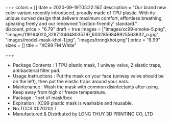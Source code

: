+++
colors = []
date = 2020-09-19T05:22:16Z
description = "Our brand new color variant recently introduced, proudly made of TPU plastic. With its unique curved design that delivers maximum comfort, effortless breathing, speaking freely and our renowned 'lipstick-friendly' standard."
discount_price = "6.79"
draft = true
images = ["images/xc99-smoke-5.png", "images/119164020_3287134648035797_6032856848925563832_o.jpg", "images/model-mask-khoi-1.jpg", "images/trongkhoi.png"]
price = "8.99"
sizes = []
title = "XC99 FM White"

+++
* Package Contents : 1 TPU plastic mask, 1 uniway valve, 2 elastic traps, antibacterial filter pad.
* Usage Instructions : Put the mask on your face (uniway valve should be on the left), then put the elastic traps around your ears.
* Maintenance : Wash the mask with common disinfectants after using. Keep away from high or freeze temperature.
* Package : 1 set of mask/box
* Expiration : XC99 plastic mask is washable and reusable.
* No.TCCS 01:2020/LT
* Manufactured & Distributed by LONG THUY 3D PRINTING CO, LTD